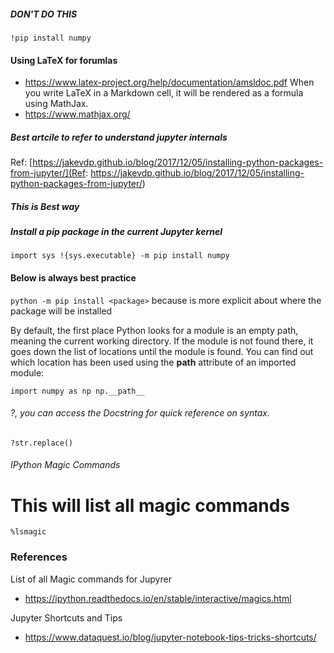 ##### DON'T DO THIS
`!pip install numpy`

#### Using LaTeX for forumlas
* https://www.latex-project.org/help/documentation/amsldoc.pdf
When you write LaTeX in a Markdown cell, it will be rendered as a formula using MathJax.
* https://www.mathjax.org/


##### Best artcile to refer to understand jupyter internals
Ref: [https://jakevdp.github.io/blog/2017/12/05/installing-python-packages-from-jupyter/](Ref: https://jakevdp.github.io/blog/2017/12/05/installing-python-packages-from-jupyter/)

##### This is Best way ###########
##### Install a pip package in the current Jupyter kernel
`import sys
!{sys.executable} -m pip install numpy`

#### Below is always best practice 
`python -m pip install <package>`
because is more explicit about where the package will be installed

 By default, the first place Python looks for a module is an empty path, meaning the current working directory.
If the module is not found there, it goes down the list of locations until the module is found. 
You can find out which location has been used using the __path__ attribute of an imported module:

`import numpy as np
np.__path__`

###### ?, you can access the Docstring for quick reference on syntax.
`?str.replace()`

###### IPython Magic Commands

# This will list all magic commands
`%lsmagic`

### References
List of all Magic commands for Jupyrer
* https://ipython.readthedocs.io/en/stable/interactive/magics.html

Jupyter Shortcuts and Tips
* https://www.dataquest.io/blog/jupyter-notebook-tips-tricks-shortcuts/